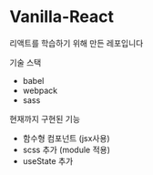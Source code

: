 # Vanilla-React

리액트를 학습하기 위해 만든 레포입니다

기술 스택
- babel
- webpack
- sass

현재까지 구현된 기능
- 함수형 컴포넌트 (jsx사용)
- scss 추가 (module 적용)
- useState 추가